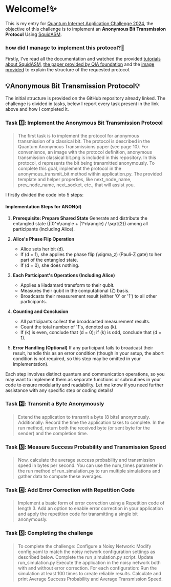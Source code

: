 # Welcome!✨
This is my entry for [Quantum Internet Application Challenge 2024](https://github.com/QuTech-Delft/QIA-foundation-challenge-2024/?tab=readme-ov-file), the objective of this challenge is to implement an **Anonymous Bit Transmission Protocol** Using [SquidASM](https://squidasm.readthedocs.io/en/latest/installation.html). 
### how did I manage to implement this protocol?🧐
Firstly, I've read all the documentation and watched the provided [tutorials about SquidASM](https://www.youtube.com/watch?v=LwDG3ecU24s&list=PL5jmbd6SJYnMW3p28I5CUBK8kC6b9wHjs&index=3), [the paper provided by QIA foundation](https://arxiv.org/pdf/quant-ph/0409201) and the [image provided](https://github.com/mariacaterinadaloia/QIA_foundation_challenge_DAloia/blob/main/code/anonymous%20transmission%20classical%20bit.png) to explain the structure of the requested protocol. 
## 💡Anonymous Bit Transmission Protocol💡
The initial structure is provided on the GitHub repository already linked. The challenge is divided in tasks, below I report every task present in the link above and how I completed it.
### Task 1️⃣: Implement the Anonymous Bit Transmission Protocol
> The first task is to implement the protocol for anonymous transmission of a classical bit. The protocol is described in the Quantum Anonymous Transmissions paper (see page 10).
> For convenience, an image with the protocol definition, anonymous transmission classical bit.png is included in this repository. In this protocol, d represents the bit being transmitted anonymously.
> To complete this goal, implement the protocol in the anonymous_transmit_bit method within application.py. The provided template and helper properties, like next_node_name, prev_node_name, next_socket, etc., that will assist you.

I firstly divided the code into 5 steps:

#### **Implementation Steps for ANON(d)**

1. **Prerequisite: Prepare Shared State**
   Generate and distribute the entangled state \((|0^n\rangle + |1^n\rangle) / \sqrt{2}\) among all participants (including Alice).

2. **Alice's Phase Flip Operation**
   - Alice sets her bit \(d\).
   - If \(d = 1\), she applies the phase flip \(\sigma_z\) (Pauli-Z gate) to her part of the entangled state.
   - If \(d = 0\), she does nothing.

3. **Each Participant's Operations (Including Alice)**
     - Applies a Hadamard transform to their qubit.
     - Measures their qubit in the computational (Z) basis.
     - Broadcasts their measurement result (either '0' or '1') to all other participants.

4. **Counting and Conclusion**
   - All participants collect the broadcasted measurement results.
   - Count the total number of '1's, denoted as \(k\).
   - If \(k\) is even, conclude that \(d = 0\); if \(k\) is odd, conclude that \(d = 1\).

5. **Error Handling (Optional)**
   If any participant fails to broadcast their result, handle this as an error condition (though in your setup, the abort condition is not required, so this step may be omitted in your implementation).

Each step involves distinct quantum and communication operations, so you may want to implement them as separate functions or subroutines in your code to ensure modularity and readability. Let me know if you need further assistance with any specific step or coding details!
### Task 2️⃣: Transmit a Byte Anonymously
> Extend the application to transmit a byte (8 bits) anonymously. Additionally:
> Record the time the application takes to complete.
> In the run method, return both the received byte (or sent byte for the sender) and the completion time.
### Task 3️⃣: Measure Success Probability and Transmission Speed
> Now, calculate the average success probability and transmission speed in bytes per second.
> You can use the num_times parameter in the run method of run_simulation.py to run multiple simulations and gather data to compute these averages.
### Task 4️⃣: Add Error Correction with Repetition Code
> Implement a basic form of error correction using a Repetition code of length 3. Add an option to enable error correction in your application and apply the repetition code for transmitting a single bit anonymously.
### Task 5️⃣: Completing the challenge
> To complete the challenge:
> Configure a Noisy Network:
>   Modify config.yaml to match the noisy network configuration settings as described below.
>   Complete the run_simulation.py script.
> Update run_simulation.py
> Execute the application in the noisy network both with and without error correction.
> For each configuration:
>   Run the simulation at least 100 times to create reliable results.
>   Calculate and print Average Success Probability and Average Transmission Speed.




